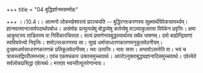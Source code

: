 +++
title = "04 बुद्धिर्ज्ञानमसम्मोहः"

+++
।।10.4।। आत्मनो लोकमहेश्वरत्वं प्रपञ्चयति -- बुद्धिरन्तःकरणस्य
सूक्ष्मार्थविवेकसामर्थ्यम्। ज्ञानमात्मानात्सर्वपदार्थावबोधः। असंमोहः
प्रत्युत्पन्नेषु बोद्धव्येषु कर्तव्येषु वाऽव्याकुलतया विवेकेन
प्रवृत्तिः। क्षमा आकुष्टस्य ताडितस्य वा निर्विकारचित्तता। सत्यं
प्रमाणेनावबुद्धस्यार्थस्य तथैव भाषणम्। दमो बाह्येन्द्रियाणां
स्वविषयेभ्यो निवृत्तिः। शमोऽन्तःकरणस्य सा। सुखं
धर्मासाधारणकारणमनुकूलवेदनीयम्। दुःखमधर्मासाधारणकारणकं प्रतिकूलवेदनीयम्।
भवः उत्पत्तिः। भावः सत्ता। अभावोऽसत्तेति वा। भयं च
त्रासस्तद्विपरीतमभयम्। एवंच एकश्चकार उक्तसमुच्चयार्थः।
अपरोऽनुक्ताबुद्ध्यज्ञानादिसमुच्चयार्थः। एवेत्येते सर्वलोकप्रसिद्धा
एवेत्यर्थः। मत्तएव भवन्तीत्युत्तरेणान्वयः।
